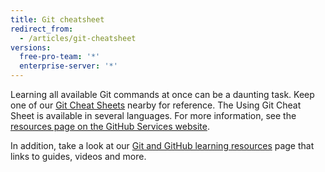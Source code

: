 ```yaml
---
title: Git cheatsheet
redirect_from:
  - /articles/git-cheatsheet
versions:
  free-pro-team: '*'
  enterprise-server: '*'
---
```


Learning all available Git commands at once can be a daunting task. Keep one of our [Git Cheat Sheets](https://services.github.com/on-demand/resources/cheatsheets/) nearby for reference. The Using Git Cheat Sheet is available in several languages. For more information, see the [resources page on the GitHub Services website](https://services.github.com/on-demand/resources/).

In addition, take a look at our [Git and GitHub learning resources](/articles/git-and-github-learning-resources/) page that links to guides, videos and more.
